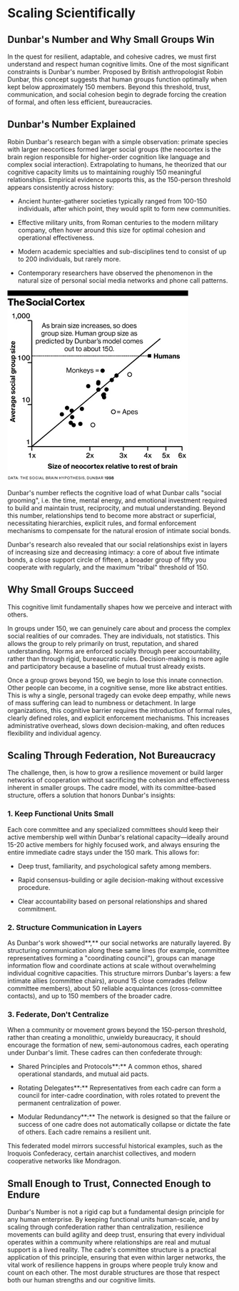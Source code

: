 # Scaling Scientifically

## Dunbar's Number and Why Small Groups Win

In the quest for resilient, adaptable, and cohesive cadres, we must first understand and respect human cognitive limits. One of the most significant constraints is Dunbar's number. Proposed by British anthropologist Robin Dunbar, this concept suggests that human groups function optimally when kept below approximately 150 members. Beyond this threshold, trust, communication, and social cohesion begin to degrade forcing the creation of formal, and often less efficient, bureaucracies.

## Dunbar's Number Explained

Robin Dunbar's research began with a simple observation: primate species with larger neocortices formed larger social groups (the neocortex is the brain region responsible for higher-order cognition like language and complex social interaction). Extrapolating to humans, he theorized that our cognitive capacity limits us to maintaining roughly 150 meaningful relationships. Empirical evidence supports this, as the 150-person threshold appears consistently across history:

- Ancient hunter-gatherer societies typically ranged from 100-150 individuals, after which point, they would split to form new communities.

- Effective military units, from Roman centuries to the modern military company, often hover around this size for optimal cohesion and operational effectiveness.

- Modern academic specialties and sub-disciplines tend to consist of up to 200 individuals, but rarely more.

- Contemporary researchers have observed the phenomenon in the natural size of personal social media networks and phone call patterns.

![dunbars](/assets/image1.jpg)

Dunbar's number reflects the cognitive load of what Dunbar calls "social grooming", i.e. the time, mental energy, and emotional investment required to build and maintain trust, reciprocity, and mutual understanding. Beyond this number, relationships tend to become more abstract or superficial, necessitating hierarchies, explicit rules, and formal enforcement mechanisms to compensate for the natural erosion of intimate social bonds.

Dunbar's research also revealed that our social relationships exist in layers of increasing size and decreasing intimacy: a core of about five intimate bonds, a close support circle of fifteen, a broader group of fifty you cooperate with regularly, and the maximum "tribal" threshold of 150.

## Why Small Groups Succeed

This cognitive limit fundamentally shapes how we perceive and interact with others.

In groups under 150, we can genuinely care about and process the complex social realities of our comrades. They are individuals, not statistics. This allows the group to rely primarily on trust, reputation, and shared understanding. Norms are enforced socially through peer accountability, rather than through rigid, bureaucratic rules. Decision-making is more agile and participatory because a baseline of mutual trust already exists.

Once a group grows beyond 150, we begin to lose this innate connection. Other people can become, in a cognitive sense, more like abstract entities. This is why a single, personal tragedy can evoke deep empathy, while news of mass suffering can lead to numbness or detachment. In large organizations, this cognitive barrier requires the introduction of formal rules, clearly defined roles, and explicit enforcement mechanisms. This increases administrative overhead, slows down decision-making, and often reduces flexibility and individual agency.

## Scaling Through Federation, Not Bureaucracy

The challenge, then, is how to grow a resilience movement or build larger networks of cooperation without sacrificing the cohesion and effectiveness inherent in smaller groups. The cadre model, with its committee-based structure, offers a solution that honors Dunbar's insights:

### 1. Keep Functional Units Small

Each core committee and any specialized committees should keep their active membership well within Dunbar's relational capacity—ideally around 15-20 active members for highly focused work, and always ensuring the entire immediate cadre stays under the 150 mark. This allows for:

- Deep trust, familiarity, and psychological safety among members.

- Rapid consensus-building or agile decision-making without excessive procedure.

- Clear accountability based on personal relationships and shared commitment.

### 2. Structure Communication in Layers

As Dunbar's work showed**,** our social networks are naturally layered. By structuring communication along these same lines (for example, committee representatives forming a "coordinating council"), groups can manage information flow and coordinate actions at scale without overwhelming individual cognitive capacities. This structure mirrors Dunbar's layers: a few intimate allies (committee chairs), around 15 close comrades (fellow committee members), about 50 reliable acquaintances (cross-committee contacts), and up to 150 members of the broader cadre.

### 3. Federate, Don't Centralize

When a community or movement grows beyond the 150-person threshold, rather than creating a monolithic, unwieldy bureaucracy, it should encourage the formation of new, semi-autonomous cadres, each operating under Dunbar's limit. These cadres can then confederate through:

- Shared Principles and Protocols**:** A common ethos, shared operational standards, and mutual aid pacts.

- Rotating Delegates**:** Representatives from each cadre can form a council for inter-cadre coordination, with roles rotated to prevent the permanent centralization of power.

- Modular Redundancy**:** The network is designed so that the failure or success of one cadre does not automatically collapse or dictate the fate of others. Each cadre remains a resilient unit.

This federated model mirrors successful historical examples, such as the Iroquois Confederacy, certain anarchist collectives, and modern cooperative networks like Mondragon.

## Small Enough to Trust, Connected Enough to Endure

Dunbar's Number is not a rigid cap but a fundamental design principle for any human enterprise. By keeping functional units human-scale, and by scaling through confederation rather than centralization, resilience movements can build agility and deep trust, ensuring that every individual operates within a community where relationships are real and mutual support is a lived reality. The cadre's committee structure is a practical application of this principle, ensuring that even within larger networks, the vital work of resilience happens in groups where people truly know and count on each other. The most durable structures are those that respect both our human strengths and our cognitive limits.
